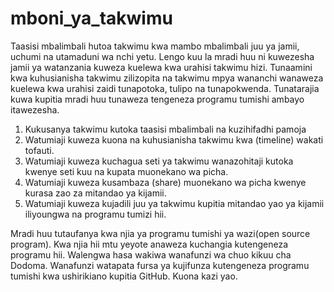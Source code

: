# mboni_ya_takwimu
Taasisi mbalimbali hutoa takwimu kwa mambo mbalimbali juu ya jamii, uchumi na utamaduni wa nchi yetu.
Lengo kuu la mradi huu ni kuwezesha jamii ya watanzania kuweza kuelewa kwa urahisi takwimu hizi.
Tunaamini kwa kuhusianisha takwimu zilizopita na takwimu mpya wananchi wanaweza kuelewa kwa urahisi zaidi tunapotoka, tulipo na tunapokwenda.
Tunatarajia kuwa kupitia mradi huu tunaweza tengeneza programu tumishi ambayo itawezesha.
1. Kukusanya takwimu kutoka taasisi mbalimbali na kuzihifadhi pamoja
2. Watumiaji kuweza kuona na kuhusianisha takwimu kwa (timeline) wakati tofauti.
3. Watumiaji kuweza kuchagua seti ya takwimu wanazohitaji kutoka kwenye seti kuu na kupata muonekano wa picha.
4. Watumiaji kuweza kusambaza (share) muonekano wa picha kwenye kurasa zao za mitandao ya kijamii.
5. Watumiaji kuweza kujadili juu ya takwimu kupitia mitandao yao ya kijamii iliyoungwa na programu tumizi hii. 

Mradi huu tutaufanya kwa njia ya programu tumishi ya wazi(open source program). Kwa njia hii mtu yeyote anaweza kuchangia kutengeneza programu hii.
Walengwa hasa wakiwa wanafunzi wa chuo kikuu cha Dodoma. Wanafunzi watapata fursa ya kujifunza kutengeneza programu tumishi kwa ushirikiano kupitia GitHub.
Kuona kazi yao.
